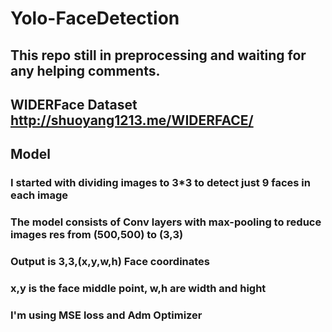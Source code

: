 # Yolo-FaceDetection
## This repo still in preprocessing and waiting for any helping comments.
## WIDERFace Dataset http://shuoyang1213.me/WIDERFACE/
## Model
### I started with dividing images to 3*3 to detect just 9 faces in each image
### The model consists of Conv layers with max-pooling to reduce images res from (500,500) to (3,3)
### Output is 3,3,(x,y,w,h) Face coordinates 
### x,y is the face middle point, w,h are width and hight
### I'm using MSE loss and Adm Optimizer 
